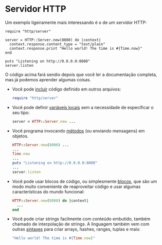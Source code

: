 # Servidor HTTP

Um exemplo ligeiramente mais interessando é o de um servidor HTTP:

```crystal
require "http/server"

server = HTTP::Server.new(8080) do |context|
  context.response.content_type = "text/plain"
  context.response.print "Hello world! The time is #{Time.now}"
end

puts "Listening on http://0.0.0.0:8080"
server.listen
```

O código acima fará sendio depois que você ler a documentação completa, mas já podemos aprender algumas coisas.

* Você pode [incluir](../syntax_and_semantics/requiring_files.html) código definido em outros arquivos:

    ```ruby
    require "http/server"
    ```
* Você pode definir [variáveis locais](../syntax_and_semantics/local_variables.html) sem a necessidade de especificar o seu tipo:

    ```ruby
    server = HTTP::Server.new ...
    ```

* Você programa invocando [métodos](../syntax_and_semantics/classes_and_methods.html) (ou enviando mensagens) em objetos.

    ```ruby
    HTTP::Server.new(8000) ...
    ...
    Time.now
    ...
    puts "Listening on http://0.0.0.0:8080"
    ...
    server.listen
    ```

* Você pode usar blocos de código, ou simplesmente [blocos](../syntax_and_semantics/blocks_and_procs.html), que são um modo muito conveniente de reaproveitar código e usar algumas características do mundo funcional:

    ```ruby
    HTTP::Server.new(8080) do |context|
      ...
    end
    ```

* Você pode criar strings facilmente com conteúdo embutido, também chamado de interpolação de strings. A linguagem também vem com outras [sintaxes](../syntax_and_semantics/literals.html) para criar arrays, hashes, ranges, tuplas e mais:

    ```ruby
    "Hello world! The time is #{Time.now}"
    ```
